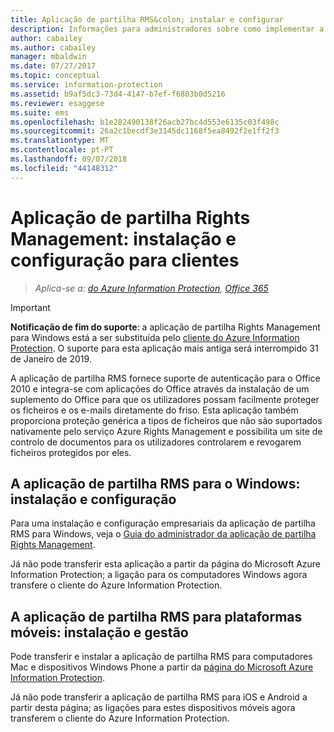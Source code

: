 ```yaml
---
title: Aplicação de partilha RMS&colon; instalar e configurar
description: Informações para administradores sobre como implementar a aplicação de partilha Rights Management (RMS) em dispositivos móveis e computadores Windows.
author: cabailey
ms.author: cabailey
manager: mbaldwin
ms.date: 07/27/2017
ms.topic: conceptual
ms.service: information-protection
ms.assetid: b9af5dc3-73d4-4147-b7ef-f6803b0d5216
ms.reviewer: esaggese
ms.suite: ems
ms.openlocfilehash: b1e282490138f26acb27bc4d553e6135c03f498c
ms.sourcegitcommit: 26a2c1becdf3e3145dc1168f5ea8492f2e1ff2f3
ms.translationtype: MT
ms.contentlocale: pt-PT
ms.lasthandoff: 09/07/2018
ms.locfileid: "44148312"
---
```

# <a name="rights-management-sharing-application-installation-and-configuration-for-clients"></a>Aplicação de partilha Rights Management: instalação e configuração para clientes

>*Aplica-se a: [do Azure Information Protection](https://azure.microsoft.com/pricing/details/information-protection), [Office 365](http://download.microsoft.com/download/E/C/F/ECF42E71-4EC0-48FF-AA00-577AC14D5B5C/Azure_Information_Protection_licensing_datasheet_EN-US.pdf)*

> [!IMPORTANT]
> **Notificação de fim do suporte**: a aplicação de partilha Rights Management para Windows está a ser substituída pelo [cliente do Azure Information Protection](./rms-client/aip-client.md). O suporte para esta aplicação mais antiga será interrompido 31 de Janeiro de 2019. 
 
A aplicação de partilha RMS fornece suporte de autenticação para o Office 2010 e integra-se com aplicações do Office através da instalação de um suplemento do Office para que os utilizadores possam facilmente proteger os ficheiros e os e-mails diretamente do friso. Esta aplicação também proporciona proteção genérica a tipos de ficheiros que não são suportados nativamente pelo serviço Azure Rights Management e possibilita um site de controlo de documentos para os utilizadores controlarem e revogarem ficheiros protegidos por eles.

## <a name="the-rms-sharing-application-for-windows-installation-and-configuration"></a>A aplicação de partilha RMS para o Windows: instalação e configuração
Para uma instalação e configuração empresariais da aplicação de partilha RMS para Windows, veja o [Guia do administrador da aplicação de partilha Rights Management](./rms-client/sharing-app-admin-guide.md).

Já não pode transferir esta aplicação a partir da página do Microsoft Azure Information Protection; a ligação para os computadores Windows agora transfere o cliente do Azure Information Protection. 


## <a name="the-rms-sharing-application-for-mobile-platforms-installation-and-management"></a>A aplicação de partilha RMS para plataformas móveis: instalação e gestão
Pode transferir e instalar a aplicação de partilha RMS para computadores Mac e dispositivos Windows Phone a partir da [página do Microsoft Azure Information Protection](https://go.microsoft.com/fwlink/?LinkId=303970). 

Já não pode transferir a aplicação de partilha RMS para iOS e Android a partir desta página; as ligações para estes dispositivos móveis agora transferem o cliente do Azure Information Protection. 




